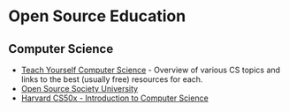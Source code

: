 # Open Source Education


## Computer Science
* [Teach Yourself Computer Science](https://teachyourselfcs.com/) - Overview of various CS topics and links to the best (usually free) resources for each. 
* [Open Source Society University](https://github.com/open-source-society/computer-science)
* [Harvard CS50x - Introduction to Computer Science](https://www.edx.org/course/introduction-computer-science-harvardx-cs50x)

